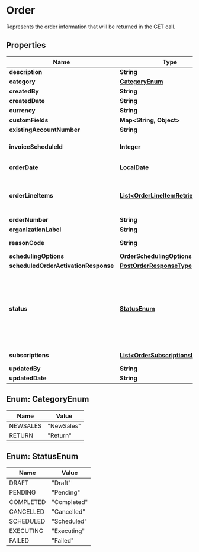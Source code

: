 

# Order

Represents the order information that will be returned in the GET call.

## Properties

| Name | Type | Description | Notes |
|------------ | ------------- | ------------- | -------------|
|**description** | **String** | A description of the order. |  [optional] |
|**category** | [**CategoryEnum**](#CategoryEnum) | Category of the order to indicate a product sale or return. Default value is &#x60;NewSales&#x60;.  |  [optional] |
|**createdBy** | **String** | The ID of the user who created this order. |  [optional] |
|**createdDate** | **String** | The time that the order gets created in the system, in the &#x60;YYYY-MM-DD HH:MM:SS&#x60; format. |  [optional] |
|**currency** | **String** | Currency code. |  [optional] |
|**customFields** | **Map&lt;String, Object&gt;** | Container for custom fields of an Order object.  |  [optional] |
|**existingAccountNumber** | **String** | The account number that this order has been created under. This is also the invoice owner of the subscriptions included in this order. |  [optional] |
|**invoiceScheduleId** | **Integer** | The ID of the invoice schedule associated with the order.  **Note**: This field is available only if you have the &lt;a href&#x3D;\&quot;https://knowledgecenter.zuora.com/Billing/Billing_and_Payments/Billing_Schedule\&quot; target&#x3D;\&quot;_blank\&quot;&gt;Billing Schedule&lt;/a&gt; feature enabled.  |  [optional] |
|**orderDate** | **LocalDate** | The date when the order is signed. All the order actions under this order will use this order date as the contract effective date if no additinal contractEffectiveDate is provided. |  [optional] |
|**orderLineItems** | [**List&lt;OrderLineItemRetrieveOrder&gt;**](OrderLineItemRetrieveOrder.md) | [Order Line Items](https://knowledgecenter.zuora.com/Billing/Subscriptions/Orders/Order_Line_Items/AA_Overview_of_Order_Line_Items) are non subscription based items created by an Order, representing transactional charges such as one-time fees, physical goods, or professional service charges that are not sold as subscription services.   With the Order Line Items feature enabled, you can now launch non-subscription and unified monetization business models in Zuora, in addition to subscription business models.   **Note:** The [Order Line Items](https://knowledgecenter.zuora.com/Billing/Subscriptions/Orders/Order_Line_Items/AA_Overview_of_Order_Line_Items) feature is now generally available to all Zuora customers. You need to enable the [Orders](https://knowledgecenter.zuora.com/BC_Subscription_Management/Orders/AA_Overview_of_Orders#Orders) feature to access the [Order Line Items](https://knowledgecenter.zuora.com/Billing/Subscriptions/Orders/Order_Line_Items/AA_Overview_of_Order_Line_Items) feature. As of Zuora Billing Release 313 (November 2021), new customers who onboard on [Orders](https://knowledgecenter.zuora.com/Billing/Subscriptions/Orders/AA_Overview_of_Orders) will have the [Order Line Items](https://knowledgecenter.zuora.com/Billing/Subscriptions/Orders/Order_Line_Items) feature enabled by default.         |  [optional] |
|**orderNumber** | **String** | The order number of the order. |  [optional] |
|**organizationLabel** | **String** | The organization that this object belongs to.  Note: This field is available only when the Multi-Org feature is enabled.  |  [optional] |
|**reasonCode** | **String** | Values of reason code configured in **Billing Settings** &gt; **Configure Reason Codes** through Zuora UI. Indicates the reason when a return order line item occurs.  |  [optional] |
|**schedulingOptions** | [**OrderSchedulingOptions**](OrderSchedulingOptions.md) |  |  [optional] |
|**scheduledOrderActivationResponse** | [**PostOrderResponseType**](PostOrderResponseType.md) |  |  [optional] |
|**status** | [**StatusEnum**](#StatusEnum) | The status of the order. If the order contains any &#x60;Pending Activation&#x60; or &#x60;Pending Acceptance&#x60; subscription, the order status will be &#x60;Pending&#x60;; If the order is in draft status, the order status will be &#x60;Draft&#x60;; otherwise the order status is &#x60;Completed&#x60;.  The available order statuses are as follow: - &#x60;Draft&#x60;: The order is in draft status. - &#x60;Pending&#x60;: The order is in pending status. - &#x60;Completed&#x60;: The order is in completed status. - &#x60;Cancelled&#x60;: The draft or scheduled order is cancelled. - &#x60;Scheduled&#x60;: The order is in scheduled status and it is only valid if the Scheduled Orders feature is enabled. - &#x60;Executing&#x60;: The scheduled order is executed by a scheduler and it is only valid if the Scheduled Orders feature is enabled. - &#x60;Failed&#x60;: The scheduled order has failed.  **Note**: To manage and access the &lt;a href&#x3D;\&quot;https://knowledgecenter.zuora.com/Zuora_Billing/Manage_subscription_transactions/Orders/AA_Overview_of_Orders/P_Scheduled_Orders\&quot; target&#x3D;\&quot;_blank\&quot;&gt;Scheduled Orders&lt;/a&gt; feature from the self-service interface, see &lt;a href&#x3D;\&quot;https://knowledgecenter.zuora.com/Zuora_Billing/Configure_billing_settings/System_settings/Enable_billing_features_by_yourself\&quot; target&#x3D;\&quot;_blank\&quot;&gt;Enable billing features by yourself&lt;/a&gt;.  |  [optional] |
|**subscriptions** | [**List&lt;OrderSubscriptionsInner&gt;**](OrderSubscriptionsInner.md) | Represents a processed subscription, including the origin request (order actions) that create this version of subscription and the processing result (order metrics). The reference part in the request will be overridden with the info in the new subscription version. |  [optional] |
|**updatedBy** | **String** | The ID of the user who updated this order. |  [optional] |
|**updatedDate** | **String** | The time that the order gets updated in the system(for example, an order description update), in the &#x60;YYYY-MM-DD HH:MM:SS&#x60; format. |  [optional] |



## Enum: CategoryEnum

| Name | Value |
|---- | -----|
| NEWSALES | &quot;NewSales&quot; |
| RETURN | &quot;Return&quot; |



## Enum: StatusEnum

| Name | Value |
|---- | -----|
| DRAFT | &quot;Draft&quot; |
| PENDING | &quot;Pending&quot; |
| COMPLETED | &quot;Completed&quot; |
| CANCELLED | &quot;Cancelled&quot; |
| SCHEDULED | &quot;Scheduled&quot; |
| EXECUTING | &quot;Executing&quot; |
| FAILED | &quot;Failed&quot; |



